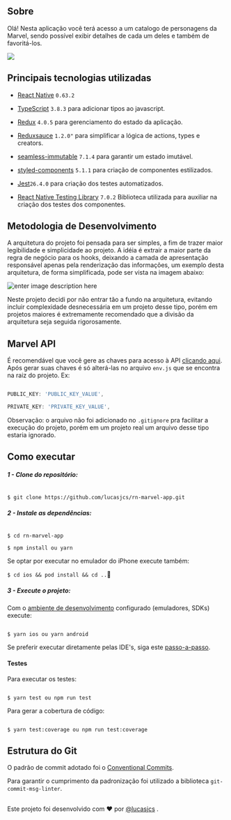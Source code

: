 
  
  

## Sobre

  

Olá! Nesta aplicação você terá acesso a um catalogo de personagens da Marvel, sendo possível exibir detalhes de cada um deles e também de favoritá-los.

  
  

![](marvel-app.gif)

  

## Principais tecnologias utilizadas

- [React Native](https://github.com/facebook/react-native) `0.63.2`

- [TypeScript](https://www.typescriptlang.org/) `3.8.3` para adicionar tipos ao javascript.

- [Redux](https://webpack.js.org/) `4.0.5` para gerenciamento do estado da aplicação.

- [Reduxsauce](https://github.com/jkeam/reduxsauce) `1.2.0"` para simplificar a lógica de actions, types e creators.

- [seamless-immutable](https://github.com/rtfeldman/seamless-immutable) `7.1.4` para garantir um estado imutável.

- [styled-components](https://styled-components.com/) `5.1.1` para criação de componentes estilizados.

- [Jest](https://github.com/facebook/jest/)`26.4.0` para criação dos testes automatizados.

- [React Native Testing Library](https://github.com/callstack/react-native-testing-library) `7.0.2` Biblioteca utilizada para auxiliar na criação dos testes dos componentes.

## Metodologia de Desenvolvimento

  

A arquitetura do projeto foi pensada para ser simples, a fim de trazer maior legibilidade e simplicidade ao projeto. A idéia é extrair a maior parte da regra de negócio para os hooks, deixando a camada de apresentação responsável apenas pela renderização das informações, um exemplo desta arquitetura, de forma simplificada, pode ser vista na imagem abaixo:

  

![enter image description here](https://i.imgur.com/q4aYfWi.png)

  

Neste projeto decidi por não entrar tão a fundo na arquitetura, evitando incluir complexidade desnecessária em um projeto desse tipo, porém em projetos maiores é extremamente recomendado que a divisão da arquitetura seja seguida rigorosamente.

  

## Marvel API

  

É recomendável que você gere as chaves para acesso à API [clicando aqui](https://developer.marvel.com/). Após gerar suas chaves é só alterá-las no arquivo `env.js` que se encontra na raiz do projeto. Ex:

  

```js

PUBLIC_KEY: 'PUBLIC_KEY_VALUE',

PRIVATE_KEY: 'PRIVATE_KEY_VALUE',

```

Observação: o arquivo não foi adicionado no  `.gitignore` pra facilitar a execução do projeto, porém em um projeto real um arquivo desse tipo estaria ignorado.
  

## Como executar

  
  

##### 1 - Clone do repositório:

```

$ git clone https://github.com/lucasjcs/rn-marvel-app.git

```

##### 2 - Instale as dependências:

```

$ cd rn-marvel-app

$ npm install ou yarn

```

Se optar por executar no emulador do iPhone execute também:

`$ cd ios && pod install && cd ..`

##### 3 - Execute o projeto:

Com o [ambiente de desenvolvimento](https://github.com/lucasjcs/react-native-run-tutorial) configurado (emuladores, SDKs) execute:

```

$ yarn ios ou yarn android

```

Se preferir executar diretamente pelas IDE's, siga este [passo-a-passo](https://github.com/lucasjcs/rn-mobile-guideline).

  

#### Testes

Para executar os testes:

```

$ yarn test ou npm run test

```

  

Para gerar a cobertura de código:

```

$ yarn test:coverage ou npm run test:coverage

```

  
  

## Estrutura do Git

O padrão de commit adotado foi o [Conventional Commits](https://www.conventionalcommits.org/en/v1.0.0/).

Para garantir o cumprimento da padronização foi utilizado a biblioteca `git-commit-msg-linter`.

  
  

##

Este projeto foi desenvolvido com :heart: por [@lucasjcs](https://github.com/lucasjcs) .
